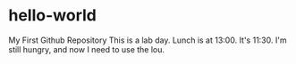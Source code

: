 # hello-world
My First Github Repository
This is a lab day. Lunch is at 13:00. It's 11:30. I'm still hungry, and now I need to use the lou.
